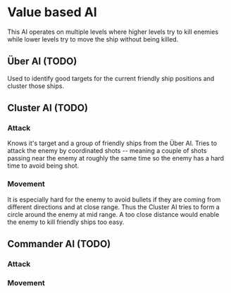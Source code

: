 Value based AI
==============

This AI operates on multiple levels where higher levels try to kill enemies
while lower levels try to move the ship without being killed.


Über AI (TODO)
--------------

Used to identify good targets for the current friendly ship positions and
cluster those ships.


Cluster AI (TODO)
-----------------

### Attack

Knows it's target and a group of friendly ships from the Über AI. Tries to
attack the enemy by coordinated shots -- meaning a couple of shots passing near
the enemy at roughly the same time so the enemy has a hard time to avoid being
shot.

### Movement

It is especially hard for the enemy to avoid bullets if they are coming from
different directions and at close range. Thus the Cluster AI tries to form a
circle around the enemy at mid range. A too close distance would enable the
enemy to kill friendly ships too easy.


Commander AI (TODO)
-------------------

### Attack


### Movement



